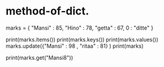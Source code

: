 # method-of-dict.
marks  = {
       "Mansi" : 85,
       "Hino" : 78,
       "getta" : 67,
       0 : "ditte"
}

print(marks.items())
print(marks.keys())
print(marks.values())
marks.update({"Mansi" : 98 , "ritaa" : 81} )
print(marks)

print(marks.get("Mansi8"))
